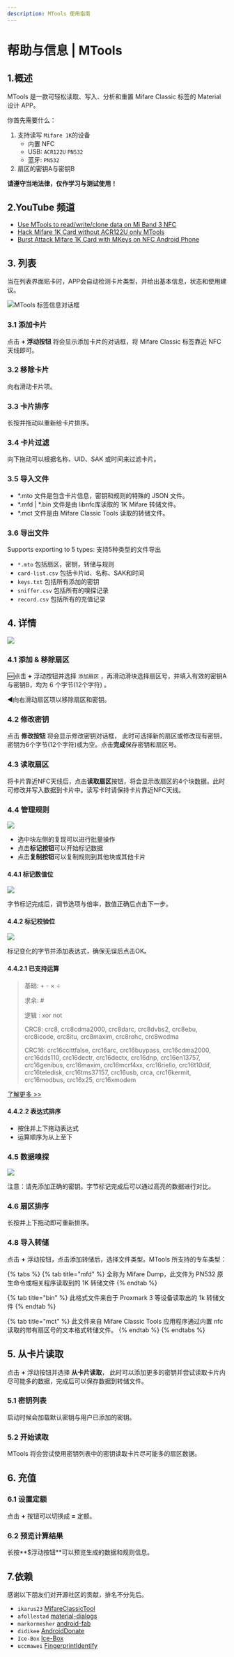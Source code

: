 ```yaml
---
description: MTools 使用指南
---
```


# 帮助与信息 \| MTools

## 1.概述

MTools 是一款可轻松读取、写入、分析和重置 Mifare Classic 标签的 Material 设计 APP。

你首先需要什么：

1. 支持读写 `Mifare 1K`的设备 
   * 内置 NFC
   * USB:  `ACR122U`   `PN532`
   * 蓝牙:  `PN532`
2. 扇区的密钥A与密钥B

**请遵守当地法律，仅作学习与测试使用！**

## 2.YouTube 频道

* [Use MTools to read/write/clone data on Mi Band 3 NFC](https://youtu.be/1Bl-FFALNic)
* [Hack Mifare 1K Card without ACR122U only MTools](https://youtu.be/hEwhJWAt3a8)
* [Burst Attack Mifare 1K Card with MKeys on NFC Android Phone](https://youtu.be/CKSBDwRg7Wo)

## 3. 列表

当在列表界面贴卡时，APP会自动检测卡片类型，并给出基本信息，状态和使用建议。

![MTools &#x6807;&#x7B7E;&#x4FE1;&#x606F;&#x5BF9;&#x8BDD;&#x6846;](.gitbook/assets/mtools-tag-info-dialog.png)

### 3.1 添加卡片

点击 **+ 浮动按钮** 将会显示添加卡片的对话框，将 Mifare Classic 标签靠近 NFC天线即可。

### 3.2 移除卡片

向右滑动卡片项。

### 3.3 卡片排序

长按并拖动以重新给卡片排序。

### 3.4 卡片过滤

向下拖动可以根据名称、UID、SAK 或时间来过滤卡片。

### 3.5 导入文件

* \*.mto 文件是包含卡片信息，密钥和规则的特殊的 JSON 文件。
* \*.mfd \| \*.bin 文件是由 libnfc库读取的 1K Mifare 转储文件。
* \*.mct 文件是由 Mifare Classic Tools 读取的转储文件。

### 3.6 导出文件

Supports exporting to  5 types: 支持5种类型的文件导出

* `*.mto` 包括扇区，密钥，转储与规则
* `card-list.csv` 包括卡片id、名称、SAK和时间
* `keys.txt` 包括所有添加的密钥
* `sniffer.csv` 包括所有的嗅探记录
* `record.csv` 包括所有的充值记录

## 4. 详情

![](.gitbook/assets/button_func%20%281%29.jpeg)

### 4.1 添加 & 移除扇区

🆕点击  **+** 浮动按钮并选择 `添加扇区` ，再滑动滑块选择扇区号，并填入有效的密钥A 与密钥B，均为 6 个字节\(12个字符\) 。

◀向右滑动扇区项以移除扇区和密钥。

### 4.2 修改密钥

点击 **修改按钮** 将会显示修改密钥对话框， 此时可选择新的扇区或修改现有密钥， 密钥为6个字节\(12个字符\)或为空。点击**完成**保存密钥和扇区号。

### 4.3 读取扇区

将卡片靠近NFC天线后，点击**读取扇区**按钮，将会显示改扇区的4个块数据。此时可修改并写入数据到卡片中。读写卡时请保持卡片靠近NFC天线。

### 4.4 管理规则

![](.gitbook/assets/mt-handle-block.jpg)

* 选中块左侧的复现可以进行批量操作
* 点击**标记按钮**可以开始标记数据
* 点击**复制按钮**可以复制规则到其他块或其他卡片

#### **4.4.1 标记数值位**

![](.gitbook/assets/mark_money.jpeg)

字节标记完成后，调节选项与倍率，数值正确后点击下一步。

#### **4.4.2 标记校验位**

![](.gitbook/assets/mark_check.jpeg)

标记变化的字节并添加表达式，确保无误后点击OK。

#### **4.4.2.1 已支持运算**

> 基础: + - × ÷
>
> 求余: \#
>
> 逻辑 : xor not
>
> CRC8: crc8, crc8cdma2000, crc8darc, crc8dvbs2, crc8ebu, crc8icode, crc8itu, crc8maxim, crc8rohc, crc8wcdma
>
> CRC16: crc16ccittfalse, crc16arc, crc16buypass, crc16cdma2000, crc16dds110, crc16dectr, crc16dectx, crc16dnp, crc16en13757, crc16genibus, crc16maxim, crc16mcrf4xx, crc16riello, crc16t10dif, crc16teledisk, crc16tms37157, crc16usb, crca, crc16kermit, crc16modbus, crc16x25, crc16xmodem

[了解更多 &gt;&gt;](mtools-app/help-or-add-expression.md#example)

#### **4.4.2.2 表达式排序**

* 按住并上下拖动表达式
* 运算顺序为从上至下

### 4.5 数据嗅探

![](.gitbook/assets/tips_sniffer.jpg)

注意：请先添加正确的密钥。字节标记完成后可以通过高亮的数据进行对比。

### 4.6 扇区排序

长按并上下拖动即可重新排序。

### 4.8 导入转储

点击  **+** 浮动按钮，点击添加转储后，选择文件类型。MTools 所支持的专车类型：

{% tabs %}
{% tab title="mfd" %}
全称为 Mifare Dump，此文件为 PN532 原生命令或相关程序读取到的 1K 转储文件
{% endtab %}

{% tab title="bin" %}
此格式文件来自于 Proxmark 3 等设备读取出的 1k 转储文件
{% endtab %}

{% tab title="mct" %}
此文件来自 Mifare Classic Tools 应用程序通过内置 nfc读取的带有扇区号的文本格式转储文件。
{% endtab %}
{% endtabs %}

## 5. 从卡片读取

点击  **+** 浮动按钮并选择 **从卡片读取**， 此时可以添加更多的密钥并尝试读取卡片内尽可能多的数据，完成后可以保存数据到转储文件。

### 5.1 密钥列表

启动时候会加载默认密钥与用户已添加的密钥。

### 5.2 开始读取

MTools 将会尝试使用密钥列表中的密钥读取卡片尽可能多的扇区数据。

## 6. 充值

### 6.1 设置定额

点击 **+** 按钮可以切换成 **=** 定额。 

### 6.2 预览计算结果

长按**$浮动按钮**可以预览生成的数据和规则信息。

## 7.依赖

感谢以下朋友们对开源社区的贡献，排名不分先后。

* `ikarus23` [MifareClassicTool](https://github.com/ikarus23/MifareClassicTool)  
* `afollestad` [material-dialogs](https://github.com/afollestad/material-dialogs)  
* `markormesher` [android-fab](https://github.com/markormesher/android-fab)  
* `didikee` [AndroidDonate](https://github.com/didikee/AndroidDonate)  
* `Ice-Box` [Ice-Box](http://catchingnow.com)  
* `uccmawei` [FingerprintIdentify](https://github.com/uccmawei/FingerprintIdentify)

